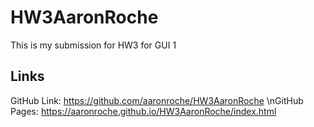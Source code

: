 # HW3AaronRoche
This is my submission for HW3 for GUI 1

## Links
GitHub Link: https://github.com/aaronroche/HW3AaronRoche
\nGitHub Pages: https://aaronroche.github.io/HW3AaronRoche/index.html
